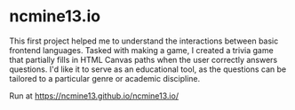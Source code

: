 # ncmine13.io

This first project helped me to understand the interactions between basic frontend languages. Tasked with making a game, I created a trivia game that partially fills in HTML Canvas paths when the user correctly answers questions. I'd like it to serve as an educational tool, as the questions can be tailored to a particular genre or academic discipline.

Run at https://ncmine13.github.io/ncmine13.io/
